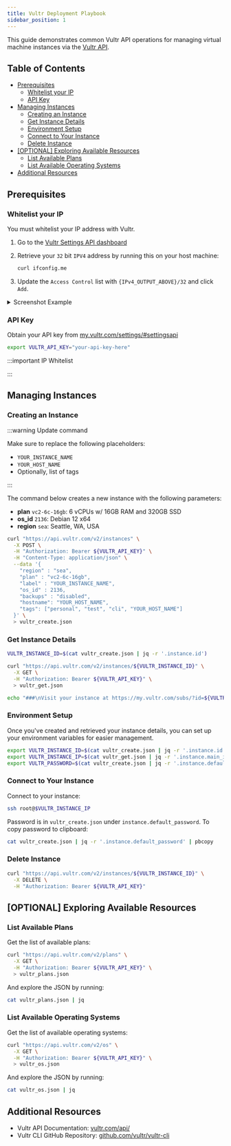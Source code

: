 ```yaml
---
title: Vultr Deployment Playbook
sidebar_position: 1
---
```


This guide demonstrates common Vultr API operations for managing virtual machine instances via the [Vultr API](https://www.vultr.com/api).

## Table of Contents <!-- omit in toc -->

- [Prerequisites](#prerequisites)
  - [Whitelist your IP](#whitelist-your-ip)
  - [API Key](#api-key)
- [Managing Instances](#managing-instances)
  - [Creating an Instance](#creating-an-instance)
  - [Get Instance Details](#get-instance-details)
  - [Environment Setup](#environment-setup)
  - [Connect to Your Instance](#connect-to-your-instance)
  - [Delete Instance](#delete-instance)
- [\[OPTIONAL\] Exploring Available Resources](#optional-exploring-available-resources)
  - [List Available Plans](#list-available-plans)
  - [List Available Operating Systems](#list-available-operating-systems)
- [Additional Resources](#additional-resources)

## Prerequisites

### Whitelist your IP

You must whitelist your IP address with Vultr.

1. Go to the [Vultr Settings API dashboard](https://my.vultr.com/settings/#settingsapi)
2. Retrieve your `32` bit `IPV4` address by running this on your host machine:

   ```bash
   curl ifconfig.me
   ```

3. Update the `Access Control` list with `{IPv4_OUTPUT_ABOVE}/32` and click `Add`.

<details>
  <summary>Screenshot Example</summary>

![Image](https://github.com/user-attachments/assets/d7b93a18-7423-43f8-adfb-bdb3bf8239ac)

</details>

### API Key

Obtain your API key from [my.vultr.com/settings/#settingsapi](https://my.vultr.com/settings/#settingsapi)

```bash
export VULTR_API_KEY="your-api-key-here"
```

:::important IP Whitelist

:::

## Managing Instances

### Creating an Instance

:::warning Update command

Make sure to replace the following placeholders:

- `YOUR_INSTANCE_NAME`
- `YOUR_HOST_NAME`
- Optionally, list of tags

:::

The command below creates a new instance with the following parameters:

- **plan** `vc2-6c-16gb`: 6 vCPUs w/ 16GB RAM and 320GB SSD
- **os_id** `2136`: Debian 12 x64
- **region** `sea`: Seattle, WA, USA

```bash
curl "https://api.vultr.com/v2/instances" \
  -X POST \
  -H "Authorization: Bearer ${VULTR_API_KEY}" \
  -H "Content-Type: application/json" \
  --data '{
    "region" : "sea",
    "plan" : "vc2-6c-16gb",
    "label" : "YOUR_INSTANCE_NAME",
    "os_id" : 2136,
    "backups" : "disabled",
    "hostname": "YOUR_HOST_NAME",
    "tags": ["personal", "test", "cli", "YOUR_HOST_NAME"]
  }' \
  > vultr_create.json
```

### Get Instance Details

```bash
VULTR_INSTANCE_ID=$(cat vultr_create.json | jq -r '.instance.id')

curl "https://api.vultr.com/v2/instances/${VULTR_INSTANCE_ID}" \
  -X GET \
  -H "Authorization: Bearer ${VULTR_API_KEY}" \
  > vultr_get.json

echo "###\nVisit your instance at https://my.vultr.com/subs/?id=${VULTR_INSTANCE_ID} \n###\n"
```

### Environment Setup

Once you've created and retrieved your instance details, you can set up your environment variables for easier management.

```bash
export VULTR_INSTANCE_ID=$(cat vultr_create.json | jq -r '.instance.id')
export VULTR_INSTANCE_IP=$(cat vultr_get.json | jq -r '.instance.main_ip')
export VULTR_PASSWORD=$(cat vultr_create.json | jq -r '.instance.default_password')
```

### Connect to Your Instance

Connect to your instance:

```bash
ssh root@$VULTR_INSTANCE_IP
```

Password is in `vultr_create.json` under `instance.default_password`. To copy password to clipboard:

```bash
cat vultr_create.json | jq -r '.instance.default_password' | pbcopy
```

### Delete Instance

```bash
curl "https://api.vultr.com/v2/instances/${VULTR_INSTANCE_ID}" \
  -X DELETE \
  -H "Authorization: Bearer ${VULTR_API_KEY}"
```

## [OPTIONAL] Exploring Available Resources

### List Available Plans

Get the list of available plans:

```bash
curl "https://api.vultr.com/v2/plans" \
  -X GET \
  -H "Authorization: Bearer ${VULTR_API_KEY}" \
  > vultr_plans.json
```

And explore the JSON by running:

```bash
cat vultr_plans.json | jq
```

### List Available Operating Systems

Get the list of available operating systems:

```bash
curl "https://api.vultr.com/v2/os" \
  -X GET \
  -H "Authorization: Bearer ${VULTR_API_KEY}" \
  > vultr_os.json
```

And explore the JSON by running:

```bash
cat vultr_os.json | jq
```

## Additional Resources

- Vultr API Documentation: [vultr.com/api/](https://www.vultr.com/api)
- Vultr CLI GitHub Repository: [github.com/vultr/vultr-cli](https://github.com/vultr/vultr-cli)
